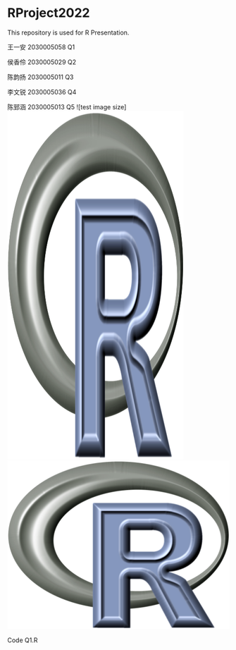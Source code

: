 # RProject2022
This repository is used for R Presentation.

王一安 2030005058 Q1

侯香伶 2030005029 Q2

陈韵扬 2030005011 Q3

李文锐 2030005036 Q4

陈郅涵 2030005013 Q5
![test image size]<img src="https://github.com/g20021215/RProject2022/blob/main/R.png" width="400" height="790">
![image](https://github.com/g20021215/RProject2022/blob/main/R.png)


Code Q1.R
